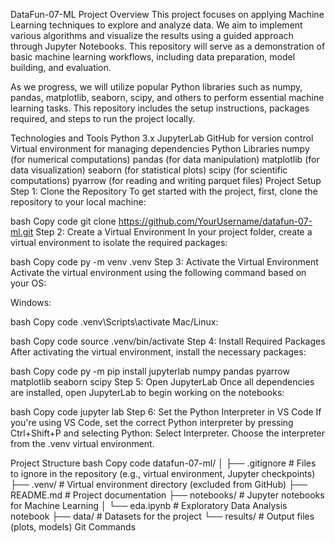 DataFun-07-ML
Project Overview
This project focuses on applying Machine Learning techniques to explore and analyze data. We aim to implement various algorithms and visualize the results using a guided approach through Jupyter Notebooks. This repository will serve as a demonstration of basic machine learning workflows, including data preparation, model building, and evaluation.

As we progress, we will utilize popular Python libraries such as numpy, pandas, matplotlib, seaborn, scipy, and others to perform essential machine learning tasks. This repository includes the setup instructions, packages required, and steps to run the project locally.

Technologies and Tools
Python 3.x
JupyterLab
GitHub for version control
Virtual environment for managing dependencies
Python Libraries
numpy (for numerical computations)
pandas (for data manipulation)
matplotlib (for data visualization)
seaborn (for statistical plots)
scipy (for scientific computations)
pyarrow (for reading and writing parquet files)
Project Setup
Step 1: Clone the Repository
To get started with the project, first, clone the repository to your local machine:

bash
Copy code
git clone https://github.com/YourUsername/datafun-07-ml.git
Step 2: Create a Virtual Environment
In your project folder, create a virtual environment to isolate the required packages:

bash
Copy code
py -m venv .venv
Step 3: Activate the Virtual Environment
Activate the virtual environment using the following command based on your OS:

Windows:

bash
Copy code
.venv\Scripts\activate
Mac/Linux:

bash
Copy code
source .venv/bin/activate
Step 4: Install Required Packages
After activating the virtual environment, install the necessary packages:

bash
Copy code
py -m pip install jupyterlab numpy pandas pyarrow matplotlib seaborn scipy
Step 5: Open JupyterLab
Once all dependencies are installed, open JupyterLab to begin working on the notebooks:

bash
Copy code
jupyter lab
Step 6: Set the Python Interpreter in VS Code
If you're using VS Code, set the correct Python interpreter by pressing Ctrl+Shift+P and selecting Python: Select Interpreter. Choose the interpreter from the .venv virtual environment.

Project Structure
bash
Copy code
datafun-07-ml/
│
├── .gitignore               # Files to ignore in the repository (e.g., virtual environment, Jupyter checkpoints)
├── .venv/                   # Virtual environment directory (excluded from GitHub)
├── README.md                # Project documentation
├── notebooks/               # Jupyter notebooks for Machine Learning
│   └── eda.ipynb            # Exploratory Data Analysis notebook
├── data/                    # Datasets for the project
└── results/                 # Output files (plots, models)
Git Commands